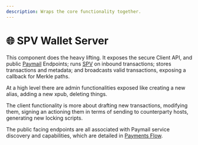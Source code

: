 ```yaml
---
description: Wraps the core functionality together.
---
```


# 🌐 SPV Wallet Server

This component does the heavy lifting. It exposes the secure Client API, and public [Paymail](https://github.com/bitcoin-sv/ts-paymail) Endpoints; runs [SPV](../../../../network-topology/applications/spv-wallet/key-concepts.md) on inbound transactions; stores transactions and metadata; and broadcasts valid transactions, exposing a callback for Merkle paths.

At a high level there are admin functionalities exposed like creating a new alias, adding a new xpub, deleting things.

The client functionality is more about drafting new transactions, modifying them, signing an actioning them in terms of sending to counterparty hosts, generating new locking scripts.

The public facing endpoints are all associated with Paymail service discovery and capabilities, which are detailed in [Payments Flow](../../../../important-concepts/details/SPV%20Wallet/payments-flow.md).
